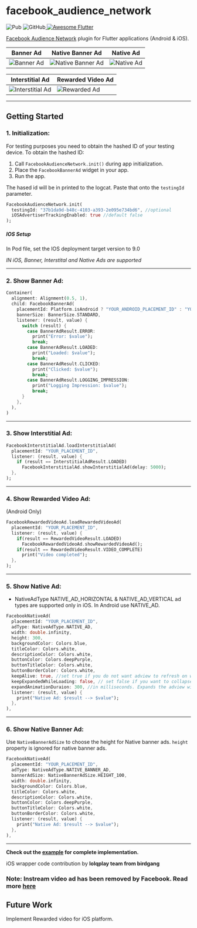 # facebook_audience_network
![Pub](https://img.shields.io/pub/v/facebook_audience_network.svg) ![GitHub](https://img.shields.io/github/license/dreamsoftin/facebook_audience_network.svg)<a href="https://github.com/Solido/awesome-flutter">
   <img alt="Awesome Flutter" src="https://img.shields.io/badge/Awesome-Flutter-blue.svg?longCache=true&style=flat-square" />
</a>

[Facebook Audience Network](https://developers.facebook.com/docs/audience-network) plugin for Flutter applications (Android & iOS).

| Banner Ad | Native Banner Ad | Native Ad |
| - | - | - |
| ![Banner Ad](https://raw.githubusercontent.com/dreamsoftin/facebook_audience_network/master/example/gifs/banner.gif "Banner Ad") | ![Native Banner Ad](https://raw.githubusercontent.com/dreamsoftin/facebook_audience_network/master/example/gifs/native_banner.gif "Native Banner Ad") | ![Native Ad](https://raw.githubusercontent.com/dreamsoftin/facebook_audience_network/master/example/gifs/native.gif "Native Ad") |

| Interstitial Ad | Rewarded Video Ad |
| - | - |
| ![Interstitial Ad](https://raw.githubusercontent.com/dreamsoftin/facebook_audience_network/master/example/gifs/interstitial.gif "Interstitial Ad") | ![Rewarded Ad](https://raw.githubusercontent.com/dreamsoftin/facebook_audience_network/master/example/gifs/rewarded.gif "Rewarded Video Ad") |

---
## Getting Started

### 1. Initialization:

For testing purposes you need to obtain the hashed ID of your testing device. To obtain the hashed ID: 

1. Call `FacebookAudienceNetwork.init()` during app initialization.
2. Place the `FacebookBannerAd` widget in your app.
3. Run the app.

The hased id will be in printed to the logcat. Paste that onto the `testingId` parameter.

```dart
FacebookAudienceNetwork.init(
  testingId: "37b1da9d-b48c-4103-a393-2e095e734bd6", //optional
  iOSAdvertiserTrackingEnabled: true //default false
);
```
##### IOS Setup
In Pod file, set the IOS deployment target version to 9.0

*IN iOS, Banner, Interstital and Native Ads are supported* 

---
### 2. Show Banner Ad:

```dart
Container(
  alignment: Alignment(0.5, 1),
  child: FacebookBannerAd(
    placementId: Platform.isAndroid ? "YOUR_ANDROID_PLACEMENT_ID" : "YOUR_IOS_PLACEMENT_ID",
    bannerSize: BannerSize.STANDARD,
    listener: (result, value) {
      switch (result) {
        case BannerAdResult.ERROR:
          print("Error: $value");
          break;
        case BannerAdResult.LOADED:
          print("Loaded: $value");
          break;
        case BannerAdResult.CLICKED:
          print("Clicked: $value");
          break;
        case BannerAdResult.LOGGING_IMPRESSION:
          print("Logging Impression: $value");
          break;
      }
    },
  ),
)
```
---
### 3. Show Interstitial Ad:

```dart
FacebookInterstitialAd.loadInterstitialAd(
  placementId: "YOUR_PLACEMENT_ID",
  listener: (result, value) {
    if (result == InterstitialAdResult.LOADED)
      FacebookInterstitialAd.showInterstitialAd(delay: 5000);
  },
);
```
---
### 4. Show Rewarded Video Ad:
(Android Only)

```dart
FacebookRewardedVideoAd.loadRewardedVideoAd(
  placementId: "YOUR_PLACEMENT_ID",
  listener: (result, value) {
    if(result == RewardedVideoResult.LOADED)
      FacebookRewardedVideoAd.showRewardedVideoAd();
    if(result == RewardedVideoResult.VIDEO_COMPLETE)
      print("Video completed");
  },
);
```
---
### 5. Show Native Ad:
- NativeAdType NATIVE_AD_HORIZONTAL & NATIVE_AD_VERTICAL ad types are supported only in iOS. In Android use NATIVE_AD.
```dart
FacebookNativeAd(
  placementId: "YOUR_PLACEMENT_ID",
  adType: NativeAdType.NATIVE_AD,
  width: double.infinity,
  height: 300,
  backgroundColor: Colors.blue,
  titleColor: Colors.white,
  descriptionColor: Colors.white,
  buttonColor: Colors.deepPurple,
  buttonTitleColor: Colors.white,
  buttonBorderColor: Colors.white,
  keepAlive: true, //set true if you do not want adview to refresh on widget rebuild
  keepExpandedWhileLoading: false, // set false if you want to collapse the native ad view when the ad is loading 
  expandAnimationDuraion: 300, //in milliseconds. Expands the adview with animation when ad is loaded
  listener: (result, value) {
    print("Native Ad: $result --> $value");
  },
),
```
---
### 6. Show Native Banner Ad:
Use `NativeBannerAdSize` to choose the height for Native banner ads. `height` property is ignored for native banner ads.

```dart
FacebookNativeAd(
  placementId: "YOUR_PLACEMENT_ID",
  adType: NativeAdType.NATIVE_BANNER_AD,
  bannerAdSize: NativeBannerAdSize.HEIGHT_100,
  width: double.infinity,
  backgroundColor: Colors.blue,
  titleColor: Colors.white,
  descriptionColor: Colors.white,
  buttonColor: Colors.deepPurple,
  buttonTitleColor: Colors.white,
  buttonBorderColor: Colors.white,
  listener: (result, value) {
    print("Native Ad: $result --> $value");
  },
),
```
---
**Check out the [example](https://github.com/dreamsoftin/facebook_audience_network/tree/master/example) for complete implementation.**

iOS wrapper code contribution by **lolqplay team from birdgang**

### Note: Instream video ad has been removed by Facebook. Read more [here](https://www.facebook.com/business/help/645132129564436?id=211412110064838)

## Future Work
Implement Rewarded video for iOS platform.

